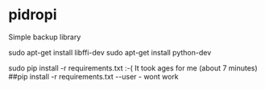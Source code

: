 # pidropi

Simple backup library

sudo apt-get install libffi-dev
sudo apt-get install python-dev

sudo pip install -r requirements.txt :-(
It took ages for me (about 7 minutes)
##pip install -r requirements.txt --user - wont work